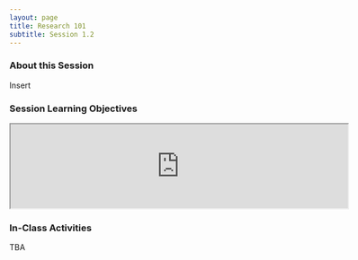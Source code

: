 ```yaml
---
layout: page
title: Research 101 
subtitle: Session 1.2
---
```


### About this Session

Insert

### Session Learning Objectives
<iframe width=600 src="https://docs.google.com/spreadsheets/d/1saUbLsjOw9P2LbcZ1MGCaP8PQg9nA48H9Of57S1pQgg/pubhtml?widget=true&amp;headers=false"></iframe>

### In-Class Activities

TBA